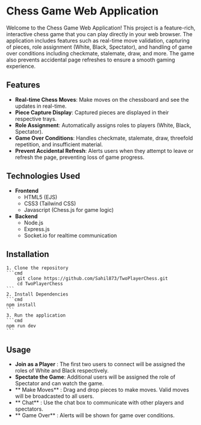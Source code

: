 # Chess Game Web Application

Welcome to the Chess Game Web Application! This project is a feature-rich, interactive chess game that you can play directly in your web browser. The application includes features such as real-time move validation, capturing of pieces, role assignment (White, Black, Spectator), and handling of game over conditions including checkmate, stalemate, draw, and more. The game also prevents accidental page refreshes to ensure a smooth gaming experience.

## Features

- **Real-time Chess Moves**: Make moves on the chessboard and see the updates in real-time.
- **Piece Capture Display**: Captured pieces are displayed in their respective trays.
- **Role Assignment**: Automatically assigns roles to players (White, Black, Spectator).
- **Game Over Conditions**: Handles checkmate, stalemate, draw, threefold repetition, and insufficient material.
- **Prevent Accidental Refresh**: Alerts users when they attempt to leave or refresh the page, preventing loss of game progress.

## Technologies Used

- **Frontend**
  - HTML5 (EJS)
  - CSS3 (Tailwind CSS)
  - Javascript (Chess.js for game logic)
- **Backend**
  - Node.js
  - Express.js
  - Socket.io for realtime communication

## Installation

    1. Clone the repository
    ```cmd
        git clone https://github.com/Sahil873/TwoPlayerChess.git
        cd TwoPlayerChess
    ```
    2. Install Dependencies
    ```cmd
    npm install
    ```
    3. Run the application
    ```cmd
    npm run dev
    ```

## Usage

- **Join as a Player** : The first two users to connect will be assigned the roles of White and Black respectively.
- **Spectate the Game**: Additional users will be assigned the role of Spectator and can watch the game.
- ** Make Moves** : Drag and drop pieces to make moves. Valid moves will be broadcasted to all users.
- ** Chat** : Use the chat box to communicate with other players and spectators.
- ** Game Over** : Alerts will be shown for game over conditions.
